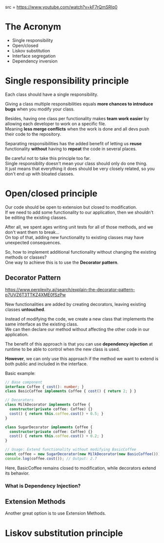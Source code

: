 src = https://www.youtube.com/watch?v=kF7rQmSRlq0

# The Acronym

- Single responsibility
- Open/closed
- Liskov substitution
- Interface segregation
- Dependency inversion

# Single responsibility principle

Each class should have a single responsibility.  

Giving a class multiple responsibilities equals **more chances to introduce bugs** when you modify your class.  

Besides, having one class per functionality makes **team work easier** by allowing each developer to work on a specific file.  
Meaning **less merge conflicts** when the work is done and all devs push their code to the repository.  

Separating responsibilities has the added benefit of letting us **reuse** functionality **without** having to **repeat** the code in several places.  

Be careful not to take this principle too far.  
Single responsiblity doesn't mean your class should only do one thing.  
It just means that everything it does should be very closely related, so you don't end up with bloated classes.  

# Open/closed principle

Our code should be open to extension but closed to modification.  
If we need to add some functionality to our application, then we shouldn't be editing the existing classes.  

After all, we spent ages writing unit tests for all of those methods, and we don't want them to break...  
On top of that, adding new functionality to existing classes may have unexpected consequences.  

So, how to implement additional functionality without changing the existing methods or classes?  
One way to achieve this is to use the **Decorator pattern**.  

## Decorator Pattern

https://www.perplexity.ai/search/explain-the-decorator-pattern-p7UVZ6T3TTKZ4XME0fSzPw  

New functionalities are added by creating decorators, leaving existing classes **untouched**.  

Instead of modifying the code, we create a new class that implements the same interface as the existing class.  
We can then declare our method without affecting the other code in our application.  

The benefit of this approach is that you can use **dependency injection** at runtime to be able to control when the new class is used.  

**However**, we can only use this approach if the method we want to extend is both public and included in the interface.  

Basic example:
```ts
// Base component  
interface Coffee { cost(): number; }  
class BasicCoffee implements Coffee { cost() { return 2; } }  

// Decorators  
class MilkDecorator implements Coffee {  
  constructor(private coffee: Coffee) {}  
  cost() { return this.coffee.cost() + 0.5; }  
}  

class SugarDecorator implements Coffee {  
  constructor(private coffee: Coffee) {}  
  cost() { return this.coffee.cost() + 0.2; }  
}  

// Usage: Extend functionality without modifying BasicCoffee  
const coffee = new SugarDecorator(new MilkDecorator(new BasicCoffee()));  
console.log(coffee.cost()); // Output: 2.7  
```
Here, BasicCoffee remains closed to modification, while decorators extend its behavior.

### What is Dependency Injection?



## Extension Methods

Another great option is to use Extension Methods.


# Liskov substitution principle


